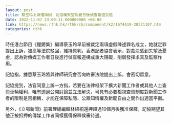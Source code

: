 ```yaml
---
layout: post
title: 蔡玉玲上訴遭訴回　記協稱失望及憂日後偵查報道受阻
date: 2022-11-07 23:00:11.000000000 +08:00
link: https://news.rthk.hk/rthk/ch/component/k2/1674619-20221107.htm
categories: rthk
---
```


時任港台節目《鏗鏘集》編導蔡玉玲早前被裁定兩項虛假陳述罪名成立，她就定罪提出上訴，被高等法院駁回，維持原判。香港記者協會表示，對裁決感到失望及憂慮，認為對傳媒工作者日後進行偵查報道構成重大阻礙，削弱發揮求真及監察作用。

記協指，據悉蔡玉玲將與律師研究會否向終審法院提出上訴，會密切留意。

記協提到，法官同意上訴一方指，若要在法律框架下擴大新聞工作者或其他人士查冊車輛權利，唯有透過公開討論並立法解決，可見有必要檢視查冊制度對新聞工作者的限制是否相稱，才能在保障私隱、公眾知情權及新聞自由之間作出適當平衡。

另外，《立場新聞》前署理總編輯林紹桐還押超過10個月後獲准保釋，記協期望其他正被扣押的傳媒工作者同樣獲得保釋候審待遇。
